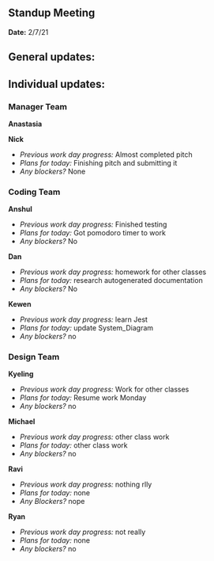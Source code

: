 ## Standup Meeting  
**Date:**  2/7/21

## General updates:  
 

## Individual updates:  

### Manager Team  
**Anastasia**  
 
**Nick**  
+ *Previous work day progress:* Almost completed pitch
+ *Plans for today:* Finishing pitch and submitting it
+ *Any blockers?* None

### Coding Team  

**Anshul**  
+ *Previous work day progress:* Finished testing
+ *Plans for today:* Got pomodoro timer to work
+ *Any blockers?* No

**Dan**  
+ *Previous work day progress:* homework for other classes
+ *Plans for today:* research autogenerated documentation
+ *Any blockers?* No

**Kewen**  
+ *Previous work day progress:* learn Jest
+ *Plans for today:* update System_Diagram
+ *Any blockers?* no

### Design Team  

**Kyeling**  
+ *Previous work day progress:* Work for other classes
+ *Plans for today:* Resume work Monday
+ *Any blockers?* no

**Michael**  
+ *Previous work day progress:* other class work
+ *Plans for today:* other class work
+ *Any blockers?* no

**Ravi**  
+ *Previous work day progress:* nothing rlly
+ *Plans for today:* none
+ *Any Blockers?* nope

**Ryan**  
+ *Previous work day progress:* not really
+ *Plans for today:* none
+ *Any blockers?* no
